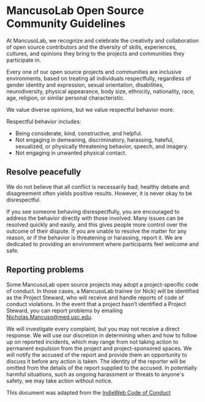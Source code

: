 # MancusoLab Open Source Community Guidelines

At MancusoLab, we recognize and celebrate the creativity and collaboration of open
source contributors and the diversity of skills, experiences, cultures, and
opinions they bring to the projects and communities they participate in.

Every one of our open source projects and communities are inclusive
environments, based on treating all individuals respectfully, regardless of
gender identity and expression, sexual orientation, disabilities,
neurodiversity, physical appearance, body size, ethnicity, nationality, race,
age, religion, or similar personal characteristic.

We value diverse opinions, but we value respectful behavior more.

Respectful behavior includes:

* Being considerate, kind, constructive, and helpful.
* Not engaging in demeaning, discriminatory, harassing, hateful, sexualized, or
  physically threatening behavior, speech, and imagery.
* Not engaging in unwanted physical contact.


## Resolve peacefully
We do not believe that all conflict is necessarily bad; healthy debate and
disagreement often yields positive results. However, it is never okay to be
disrespectful.

If you see someone behaving disrespectfully, you are encouraged to address the
behavior directly with those involved. Many issues can be resolved quickly and
easily, and this gives people more control over the outcome of their dispute.
If you are unable to resolve the matter for any reason, or if the behavior is
threatening or harassing, report it. We are dedicated to providing an
environment where participants feel welcome and safe.

## Reporting problems
Some MancusoLab open source projects may adopt a project-specific code of conduct.
In those cases, a MancusoLab trainee (or Nick) will be identified as the Project Steward,
who will receive and handle reports of code of conduct violations. In the event
that a project hasn’t identified a Project Steward, you can report problems by
emailing Nicholas.Mancuso@med.usc.edu.

We will investigate every complaint, but you may not receive a direct response.
We will use our discretion in determining when and how to follow up on reported
incidents, which may range from not taking action to permanent expulsion from
the project and project-sponsored spaces. We will notify the accused of the
report and provide them an opportunity to discuss it before any action is
taken. The identity of the reporter will be omitted from the details of the
report supplied to the accused. In potentially harmful situations, such as
ongoing harassment or threats to anyone's safety, we may take action without
notice.

This document was adapted from the
[IndieWeb Code of Conduct](https://indieweb.org/code-of-conduct)
